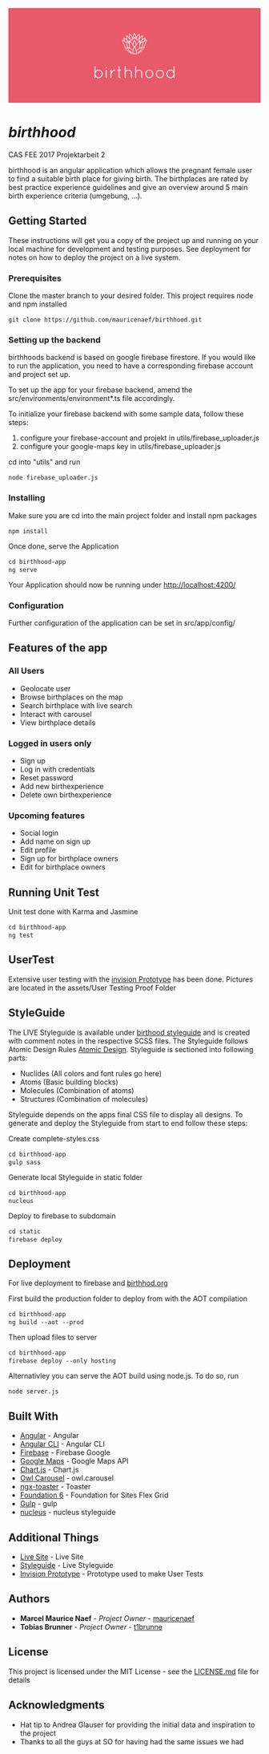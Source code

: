 ![birthhood_components](/assets/read-me-header.png)
# *birthhood*

CAS FEE 2017 Projektarbeit 2

birthhood is an angular application which allows the pregnant female user to find a suitable birth place for giving birth. The birthplaces are rated by best practice experience guidelines and give an overview around 5 main birth experience criteria (umgebung, …).
 

## Getting Started

These instructions will get you a copy of the project up and running on your local machine for development and testing purposes. See deployment for notes on how to deploy the project on a live system.

### Prerequisites

Clone the master branch to your desired folder. This project requires node and npm installed
```
git clone https://github.com/mauricenaef/birthhood.git
```
### Setting up the backend

birthhoods backend is based on google firebase firestore. If you would like to run the application, you need to have a corresponding firebase account and project set up.

To set up the app for your firebase backend, amend the src/environments/environment*.ts file accordingly.

To initialize your firebase backend with some sample data, follow these steps:
1. configure your firebase-account and projekt in utils/firebase_uploader.js
2. configure your google-maps key in utils/firebase_uploader.js

cd into "utils" and run
```
node firebase_uploader.js
```

### Installing

Make sure you are cd into the main project folder and install npm packages
```
npm install
```

Once done, serve the Application
```
cd birthhood-app 
ng serve
```

Your Application should now be running under [http://localhost:4200/](http://localhost:4200/birthplaces)

### Configuration

Further configuration of the application can be set in src/app/config/

## Features of the app

### All Users
* Geolocate user
* Browse birthplaces on the map
* Search birthplace with live search
* Interact with carousel
* View birthplace details

### Logged in users only
* Sign up
* Log in with credentials
* Reset password
* Add new birthexperience
* Delete own birthexperience

### Upcoming features
* Social login
* Add name on sign up
* Edit profile
* Sign up for birthplace owners
* Edit for birthplace owners


## Running Unit Test

Unit test done with Karma and Jasmine
```
cd birthhood-app
ng test
```

## UserTest

Extensive user testing with the [invision Prototype](https://invis.io/SAF0GILUE) has been done. Pictures are located in the assets/User Testing Proof Folder

## StyleGuide

The LIVE Styleguide is available under [birthood styleguide](https://styleguide.birthhood.org/index.html) and is created with comment notes in the respective SCSS files. The Styleguide follows Atomic Design Rules [Atomic Design](http://bradfrost.com/blog/post/atomic-web-design/). Styleguide is sectioned into following parts:

* Nuclides (All colors and font rules go here)
* Atoms (Basic building blocks)
* Molecules (Combination of atoms)
* Structures (Combination of molecules)

Styleguide depends on the apps final CSS file to display all designs. To generate and deploy the Styleguide from start to end follow these steps:

Create complete-styles.css
```
cd birthhood-app
gulp sass    
```

Generate local Styleguide in static folder
```
cd birthhood-app
nucleus   
```

Deploy to firebase to subdomain
```
cd static
firebase deploy    
```

## Deployment

For live deployment to firebase and [birthhod.org](https://birthhood.org)

First build the production folder to deploy from with the AOT compilation
```
cd birthhood-app
ng build --aot --prod
```

Then upload files to server
```
cd birthhood-app
firebase deploy --only hosting
```

Alternativley you can serve the AOT build using node.js. To do so, run
````
node server.js
````

## Built With

* [Angular](https://angular.io/) - Angular
* [Angular CLI](https://cli.angular.io/) - Angular CLI
* [Firebase](https://firebase.google.com/) - Firebase Google
* [Google Maps](https://developers.google.com/maps/) - Google Maps API
* [Chart.js](http://www.chartjs.org/) - Chart.js
* [Owl Carousel](https://owlcarousel2.github.io/OwlCarousel2/) - owl.carousel
* [ngx-toaster](https://github.com/scttcper/ngx-toastr) - Toaster
* [Foundation 6](https://foundation.zurb.com/) - Foundation for Sites Flex Grid
* [Gulp](https://gulpjs.com/) - gulp
* [nucleus](https://github.com/holidaypirates/nucleus) - nucleus styleguide


## Additional Things

* [Live Site](https://birthhood.org) - Live Site
* [Styleguide](https://styleguide.birthhood.org/index.html) - Live Styleguide
* [Invision Prototype](https://invis.io/SAF0GILUE) - Prototype used to make User Tests

## Authors

* **Marcel Maurice Naef** - *Project Owner* - [mauricenaef](https://github.com/mauricenaef)
* **Tobias Brunner** - *Project Owner* - [t1brunne](https://github.com/t1brunne)


## License

This project is licensed under the MIT License - see the [LICENSE.md](LICENSE.md) file for details

## Acknowledgments

* Hat tip to Andrea Glauser for providing the initial data and inspiration to the project
* Thanks to all the guys at SO for having had the same issues we had 
